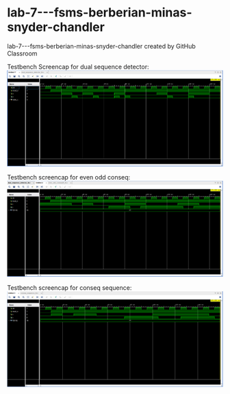 # lab-7---fsms-berberian-minas-snyder-chandler
lab-7---fsms-berberian-minas-snyder-chandler created by GitHub Classroom


 Testbench Screencap for dual sequence detector: ![dual_sequence_detector_capture](dual_sequence_detector_capture.PNG)
 
 Testbench screencap for even odd conseq: ![even_odd_conseq00_capture](even_odd_conseq00_capture.png)
 
 Testbench screencap for conseq sequence: ![conseq_sequence_capture](conseq_sequence_capture.png)
